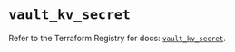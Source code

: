 # `vault_kv_secret`

Refer to the Terraform Registry for docs: [`vault_kv_secret`](https://registry.terraform.io/providers/hashicorp/vault/4.2.0/docs/resources/kv_secret).
